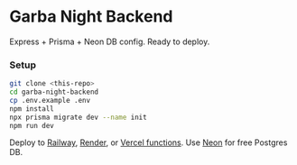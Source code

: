 # Garba Night Backend


Express + Prisma + Neon DB config. Ready to deploy.


### Setup
```bash
git clone <this-repo>
cd garba-night-backend
cp .env.example .env
npm install
npx prisma migrate dev --name init
npm run dev
```


Deploy to [Railway](https://railway.app), [Render](https://render.com), or [Vercel functions](https://vercel.com/docs/functions). Use [Neon](https://neon.tech) for free Postgres DB.

